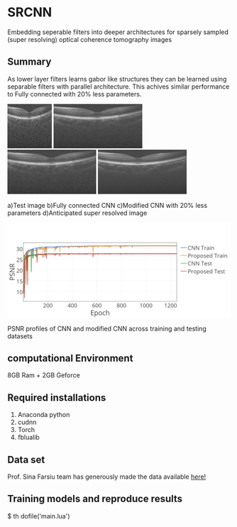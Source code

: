 # SRCNN
Embedding seperable filters into deeper architectures for sparsely sampled (super resolving) optical coherence tomography images
## Summary
As lower layer filters learns gabor like structures they can be learned using separable filters with parallel architecture. 
This achives similar performance to Fully connected with 20% less parameters.

<img src="https://raw.githubusercontent.com/ultrai/SRCNN/master/Results/test.jpg" alt = "Test image" width="100" >
<img src="https://raw.githubusercontent.com/ultrai/SRCNN/master/Results/Test_1_SRCNN.jpg" width="200">
<img src="https://raw.githubusercontent.com/ultrai/SRCNN/master/Results/Test_1_Proposed.jpg" width="200">
<img src="https://raw.githubusercontent.com/ultrai/SRCNN/master/Results/Test_1_truth.jpg" width="200">

a)Test image b)Fully connected CNN c)Modified CNN with 20% less parameters d)Anticipated super resolved image

![image](https://raw.githubusercontent.com/ultrai/SRCNN/master/Results/Data_plot.png)

PSNR profiles of CNN and modified CNN across training and testing datasets

## computational Environment
8GB Ram + 2GB Geforce 

## Required installations
1) Anaconda python
2) cudnn
3) Torch
4) fblualib

## Data set
Prof. Sina Farsiu team has generously made the data available [here!](http://people.duke.edu/~sf59/Fang_TMI_2013.htm)

## Training models and reproduce results
$ th dofile('main.lua')






